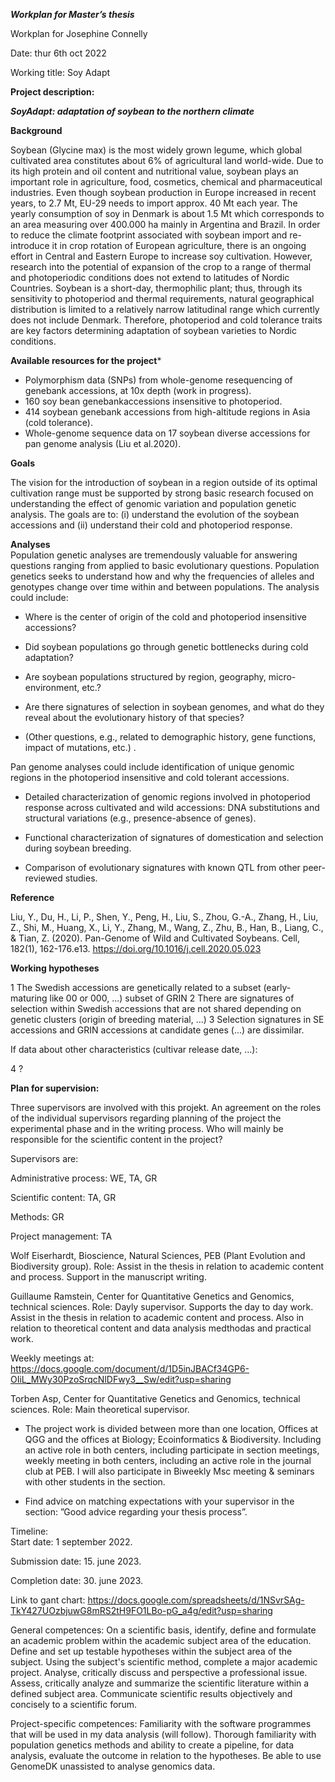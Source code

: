 ***Workplan for Master’s thesis***

Workplan for Josephine Connelly

Date: thur 6th oct 2022

Working title: Soy Adapt

**Project description:** 

***SoyAdapt: adaptation of soybean to the northern climate***

**Background**

Soybean (Glycine max) is the most widely grown legume, which global cultivated area constitutes about 6% of agricultural land world-wide. Due to its high protein and oil content and nutritional value, soybean plays an important role in agriculture, food, cosmetics, chemical and pharmaceutical industries. Even though soybean production in Europe increased in recent years, to 2.7 Mt, EU-29 needs to import approx. 40 Mt each year. The yearly consumption of soy in Denmark is about 1.5 Mt which corresponds to an area measuring over 400.000 ha mainly in Argentina and Brazil. In order to reduce the climate footprint associated with soybean import and re-introduce it in crop rotation of European agriculture, there is an ongoing effort in Central and Eastern Europe to increase soy cultivation. However, research into the potential of expansion of the crop to a range of thermal and photoperiodic conditions does not extend to latitudes of Nordic Countries. Soybean is a short-day, thermophilic plant; thus, through its sensitivity to photoperiod and thermal requirements, natural geographical distribution is limited to a relatively narrow latitudinal range which currently does not include Denmark. Therefore, photoperiod and cold tolerance traits are key factors determining adaptation of soybean varieties to Nordic conditions.  

**Available resources for the project***

- Polymorphism data (SNPs) from whole-genome resequencing of genebank accessions, at 10x depth (work in progress).
- 160 soy bean genebankaccessions insensitive to photoperiod.
- 414 soybean genebank accessions from high-altitude regions in Asia (cold tolerance).  
- Whole-genome sequence data on 17 soybean diverse accessions for pan genome analysis (Liu et al.2020).

**Goals**

The vision for the introduction of soybean in a region outside of its optimal cultivation range must be supported by strong basic research focused on understanding the effect of genomic variation and population genetic analysis. The goals are to: (i) understand the evolution of the soybean accessions and (ii) understand their cold and photoperiod response.

**Analyses**  
Population genetic analyses are tremendously valuable for answering questions ranging from applied to basic evolutionary questions. Population genetics seeks to understand how and why the frequencies of alleles and genotypes change over time within and between populations. The analysis could include:

- Where is the center of origin of the cold and photoperiod insensitive accessions?

- Did soybean populations go through genetic bottlenecks during cold adaptation?

- Are soybean populations structured by region, geography, micro-environment, etc.?

- Are there signatures of selection in soybean genomes, and what do they reveal about the evolutionary history of that species?

- (Other questions, e.g., related to demographic history, gene functions, impact of mutations, etc.) .

Pan genome analyses could include identification of unique genomic regions in the photoperiod insensitive and cold tolerant accessions.

- Detailed characterization of genomic regions involved in photoperiod response across cultivated and wild accessions: DNA substitutions and structural variations (e.g., presence-absence of genes).

- Functional characterization of signatures of domestication and selection during soybean breeding.

- Comparison of evolutionary signatures with known QTL from other peer-reviewed studies.

**Reference**

Liu, Y., Du, H., Li, P., Shen, Y., Peng, H., Liu, S., Zhou, G.-A., Zhang, H., Liu, Z., Shi, M., Huang, X., Li, Y., Zhang, M., Wang, Z., Zhu, B., Han, B., Liang, C., & Tian, Z. (2020). Pan-Genome of Wild and Cultivated Soybeans. Cell, 182(1), 162-176.e13. https://doi.org/10.1016/j.cell.2020.05.023

**Working hypotheses**

1 The Swedish accessions are genetically related to a subset (early-maturing like 00 or 000, ...) subset of GRIN 
2 There are signatures of selection within Swedish accessions that are 
not shared depending on genetic clusters (origin of breeding material, ...)
3 Selection signatures in SE accessions and GRIN accessions at candidate genes (...) are dissimilar.  

If data about other characteristics (cultivar release date, ...):

4 ?

**Plan for supervision:** 

Three supervisors are involved with this projekt.
An agreement on the roles of the individual supervisors regarding planning of the project
the experimental phase and 
in the writing process. 
Who will mainly be responsible for the scientific content in the project?

Supervisors are: 

Administrative process: WE, TA, GR  

Scientific content: TA, GR  

Methods: GR  

Project management: TA

Wolf Eiserhardt, Bioscience, Natural Sciences, PEB (Plant Evolution and Biodiversity group).
Role: Assist in the thesis in relation to academic content and process. Support in the manuscript writing.

Guillaume Ramstein, Center for Quantitative Genetics and Genomics, technical sciences.
Role: Dayly supervisor. Supports the day to day work. Assist in the thesis in relation to academic content and process. Also in relation to theoretical content and data analysis medthodas and practical work.

Weekly meetings at: https://docs.google.com/document/d/1D5inJBACf34GP6-OIiL_MWy30PzoSrqcNlDFwy3__Sw/edit?usp=sharing

Torben Asp, Center for Quantitative Genetics and Genomics, technical sciences. 
Role: Main theoretical supervisor.

- The project work is divided between more than one location, Offices at QGG and the offices at Biology; Ecoinformatics & Biodiversity. Including an active role in both centers, including participate in section meetings, weekly meeting in both centers, including an active role in the journal club at PEB. I will also participate in Biweekly Msc meeting & seminars with other students in the section. 

- Find advice on matching expectations with your supervisor in the section: ”Good advice regarding your thesis process”.

Timeline:  
Start date: 1 september 2022.

Submission date: 15. june 2023.

Completion date: 30. june 2023.

Link to gant chart:
https://docs.google.com/spreadsheets/d/1NSvrSAg-TkY427UOzbjuwG8mRS2tH9FO1LBo-pG_a4g/edit?usp=sharing

General competences:
On a scientific basis, identify, define and formulate an academic problem within the academic subject area of the education. 
Define and set up testable hypotheses within the subject area of the subject.
Using the subject's scientific method, complete a major academic project.
Analyse, critically discuss and perspective a professional issue.
Assess, critically analyze and summarize the scientific literature within a defined subject area.
Communicate scientific results objectively and concisely to a scientific forum.

Project-specific competences:
Familiarity with the software programmes that will be used in my data analysis (will follow).
Thorough familiarity with population genetics methods and ability to create a pipeline, for data analysis, evaluate the outcome in relation to the hypotheses. 
Be able to use GenomeDK unassisted to analyse genomics data.
